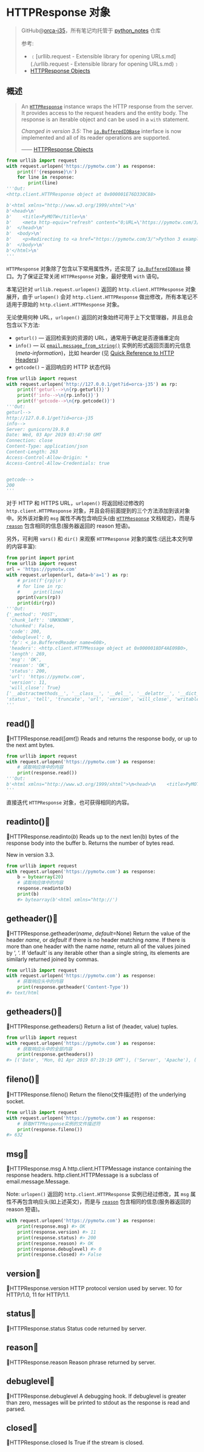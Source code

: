 # HTTPResponse 对象
> GitHub@[orca-j35](https://github.com/orca-j35)，所有笔记均托管于 [python_notes](https://github.com/orca-j35/python_notes) 仓库
>
> 参考:
>
> - ﹝[urllib.request - Extensible library for opening URLs.md](./urllib.request - Extensible library for opening URLs.md)﹞
> - [HTTPResponse Objects](https://docs.python.org/3/library/http.client.html#httpresponse-objects) 

## 概述

> An [`HTTPResponse`](https://docs.python.org/3/library/http.client.html#http.client.HTTPResponse) instance wraps the HTTP response from the server. It provides access to the request headers and the entity body. The response is an iterable object and can be used in a `with` statement.
>
> *Changed in version 3.5:* The [`io.BufferedIOBase`](https://docs.python.org/3/library/io.html#io.BufferedIOBase) interface is now implemented and all of its reader operations are supported.
>
> —— [HTTPResponse Objects](https://docs.python.org/3/library/http.client.html#httpresponse-objects) 

```python
from urllib import request
with request.urlopen('https://pymotw.com') as response:
    print(f'{response}\n')
    for line in response:
        print(line)
'''Out:
<http.client.HTTPResponse object at 0x000001E76D330C88>

b'<html xmlns="http://www.w3.org/1999/xhtml">\n'
b'<head>\n'
b'    <title>PyMOTW</title>\n'
b'    <meta http-equiv="refresh" content="0;URL=\'https://pymotw.com/3/\'" />\n'
b'  </head>\n'
b'  <body>\n'
b'    <p>Redirecting to <a href="https://pymotw.com/3/">Python 3 examples</a>.</p>\n'
b'  </body>\n'
b'</html>\n'
'''
```

`HTTPResponse` 对象除了包含以下常用属性外，还实现了 [`io.BufferedIOBase`](https://docs.python.org/3/library/io.html#io.BufferedIOBase) 接口。为了保证正常关闭 `HTTPResponse` 对象，最好使用 `with` 语句。

本笔记针对 `urllib.request.urlopen()` 返回的 `http.client.HTTPResponse` 对象展开，由于 `urlopen()` 会对 `http.client.HTTPResponse` 做出修改，所有本笔记不适用于原始的 `http.client.HTTPResponse` 对象。

无论使用何种 URL，`urlopen()` 返回的对象始终可用于上下文管理器，并且总会包含以下方法:

- `geturl()` — 返回检索到的资源的 URL，通常用于确定是否遵循重定向
- `info()` — 以 [`email.message_from_string()`](https://docs.python.org/3/library/email.parser.html#email.message_from_string) 实例的形式返回页面的元信息(*meta*-*information*)，比如 hearder (见 [Quick Reference to HTTP Headers](http://jkorpela.fi/http.html)) 
- `getcode()` – 返回响应的 HTTP 状态代码

```python
from urllib import request
with request.urlopen('http://127.0.0.1/get?id=orca-j35') as rp:
    print(f'geturl-->\n{rp.geturl()}')
    print(f'info-->\n{rp.info()}')
    print(f'getcode-->\n{rp.getcode()}')
'''Out:
geturl-->
http://127.0.0.1/get?id=orca-j35
info-->
Server: gunicorn/19.9.0
Date: Wed, 03 Apr 2019 03:47:50 GMT
Connection: close
Content-Type: application/json
Content-Length: 263
Access-Control-Allow-Origin: *
Access-Control-Allow-Credentials: true


getcode-->
200
'''
```

对于 HTTP 和 HTTPS URL，`urlopen()` 将返回经过修改的 `http.client.HTTPResponse` 对象，并且会将前面提到的三个方法添加到该对象中。另外该对象的 `msg` 属性不再包含响应头(由 [`HTTPResponse`](https://docs.python.org/3/library/http.client.html#http.client.HTTPResponse) 文档规定)，而是与 [`reason`](https://docs.python.org/3/library/http.client.html#http.client.HTTPResponse.reason) 包含相同的信息(服务器返回的 reason 短语)。

另外，可利用 `vars()` 和 `dir()` 来观察 `HTTPResponse` 对象的属性:(远比本文列举的内容丰富):

```python
from pprint import pprint
from urllib import request
url = 'https://pymotw.com'
with request.urlopen(url, data=b'a=1') as rp:
    # print(f'{rp}\n')
    # for line in rp:
    #     print(line)
    pprint(vars(rp))
    print(dir(rp))
'''Out:
{'_method': 'POST',
 'chunk_left': 'UNKNOWN',
 'chunked': False,
 'code': 200,
 'debuglevel': 0,
 'fp': <_io.BufferedReader name=608>,
 'headers': <http.client.HTTPMessage object at 0x0000018DF4AE09B0>,
 'length': 269,
 'msg': 'OK',
 'reason': 'OK',
 'status': 200,
 'url': 'https://pymotw.com',
 'version': 11,
 'will_close': True}
['__abstractmethods__', '__class__', '__del__', '__delattr__', '__dict__', '__dir__', '__doc__', '__enter__', '__eq__', '__exit__', '__format__', '__ge__', '__getattribute__', '__gt__', '__hash__', '__init__', '__init_subclass__', '__iter__', '__le__', '__lt__', '__module__', '__ne__', '__new__', '__next__', '__reduce__', '__reduce_ex__', '__repr__', '__setattr__', '__sizeof__', '__str__', '__subclasshook__', '_abc_impl', '_checkClosed', '_checkReadable', '_checkSeekable', '_checkWritable', '_check_close', '_close_conn', '_get_chunk_left', '_method', '_peek_chunked', '_read1_chunked', '_read_and_discard_trailer', '_read_next_chunk_size', '_read_status', '_readall_chunked', '_readinto_chunked', '_safe_read', '_safe_readinto', 'begin', 'chunk_left', 'chunked', 'close', 'closed', 'code', 'debuglevel', 'detach', 'fileno', 'flush', 'fp', 'getcode', 'getheader', 'getheaders', 'geturl', 'headers', 'info', 'isatty', 'isclosed', 'length', 'msg', 'peek', 'read', 'read1', 'readable', 'readinto', 'readinto1', 'readline', 'readlines', 'reason', 'seek', 'seekable',
'status', 'tell', 'truncate', 'url', 'version', 'will_close', 'writable', 'write', 'writelines']
'''
```



## read()🔨

🔨HTTPResponse.read([*amt*])
Reads and returns the response body, or up to the next amt bytes.

```python
from urllib import request
with request.urlopen('https://pymotw.com') as response:
    # 读取响应体中的内容
	print(response.read())
'''Out:
b'<html xmlns="http://www.w3.org/1999/xhtml">\n<head>\n    <title>PyMOTW</title>\n    <meta http-equiv="refresh" content="0;URL=\'https://pymotw.com/3/\'" />\n  </head>\n  <body>\n    <p>Redirecting to <a href="https://pymotw.com/3/">Python 3 examples</a>.</p>\n  </body>\n</html>\n'
'''
```

直接迭代 `HTTPResponse` 对象，也可获得相同的内容。

## readinto()🔨

🔨HTTPResponse.readinto(*b*)
Reads up to the next len(b) bytes of the response body into the buffer b. Returns the number of bytes read.

New in version 3.3.

```python
from urllib import request
with request.urlopen('https://pymotw.com') as response:
    b = bytearray(20)
    # 读取响应体中的内容
    response.readinto(b)
    print(b)
	#> bytearray(b'<html xmlns="http://')
```

## getheader()🔨

🔨HTTPResponse.getheader(*name*, *default*=None)
Return the value of the header *name*, or *default* if there is no header matching *name*. If there is more than one header with the name *name*, return all of the values joined by ‘, ‘. If ‘default’ is any iterable other than a single string, its elements are similarly returned joined by commas.

```python
from urllib import request
with request.urlopen('https://pymotw.com') as response:
    # 获取响应头中的内容
	print(response.getheader('Content-Type'))
#> text/html
```

## getheaders()🔨

🔨HTTPResponse.getheaders()
Return a list of (header, value) tuples.

```python
from urllib import request
with request.urlopen('https://pymotw.com') as response:
    # 获取响应头中的全部内容
	print(response.getheaders())
#> [('Date', 'Mon, 01 Apr 2019 07:19:19 GMT'), ('Server', 'Apache'), ('Last-Modified', 'Sat, 02 Jan 2016 16:34:42 GMT'), ('ETag', '"10d-5285c770209dc"'), ('Accept-Ranges', 'bytes'), ('Content-Length', '269'), ('Connection', 'close'), ('Content-Type', 'text/html')]
```

## fileno()🔨

🔨HTTPResponse.fileno()
Return the fileno(文件描述符) of the underlying socket.

```python
from urllib import request
with request.urlopen('https://pymotw.com') as response:
    # 获取HTTPResponse实例的文件描述符
	print(response.fileno())
#> 632
```

## msg🔧

🔧HTTPResponse.msg
A http.client.HTTPMessage instance containing the response headers. http.client.HTTPMessage is a subclass of email.message.Message.

Note: `urlopen()` 返回的 `http.client.HTTPResponse` 实例已经过修改，其 `msg` 属性不再包含响应头(如上述英文)，而是与 [`reason`](https://docs.python.org/3/library/http.client.html#http.client.HTTPResponse.reason) 包含相同的信息(服务器返回的 reason 短语)。

```python
with request.urlopen('https://pymotw.com') as response:
    print(response.msg) #> OK
    print(response.version) #> 11
    print(response.status) #> 200
    print(response.reason) #> OK
    print(response.debuglevel) #> 0
    print(response.closed) #> False
```

## version🔧

🔧HTTPResponse.version
HTTP protocol version used by server. 10 for HTTP/1.0, 11 for HTTP/1.1.

## status🔧

🔧HTTPResponse.status
Status code returned by server.

## reason🔧

🔧HTTPResponse.reason
Reason phrase returned by server.

## debuglevel🔧

🔧HTTPResponse.debuglevel
A debugging hook. If debuglevel is greater than zero, messages will be printed to stdout as the response is read and parsed.

## closed🔧

🔧HTTPResponse.closed
Is True if the stream is closed.
